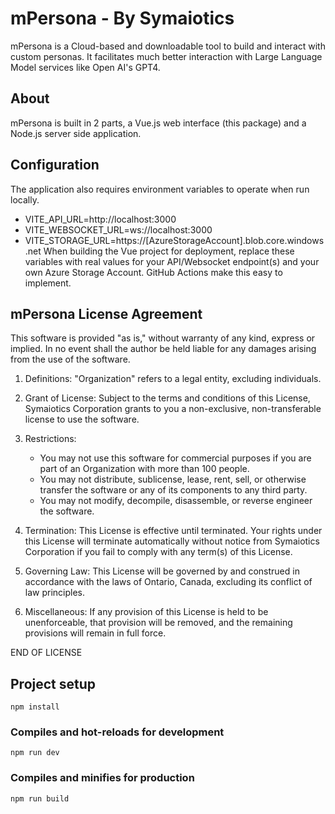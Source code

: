 
# mPersona - By Symaiotics
mPersona is a Cloud-based and downloadable tool to build and interact with custom personas.
It facilitates much better interaction with Large Language Model services like Open AI's GPT4.

## About
mPersona is built in 2 parts, a Vue.js web interface (this package) and a Node.js server side application.

## Configuration
The application also requires environment variables to operate when run locally.
- VITE_API_URL=http://localhost:3000
- VITE_WEBSOCKET_URL=ws://localhost:3000
- VITE_STORAGE_URL=https://[AzureStorageAccount].blob.core.windows.net
When building the Vue project for deployment, replace these variables with real values for your API/Websocket endpoint(s) and your own Azure Storage Account.
GitHub Actions make this easy to implement.

## mPersona License Agreement

This software is provided "as is," without warranty of any kind, express or implied. In no event shall the author be held liable for any damages arising from the use of the software.

1. Definitions:
   "Organization" refers to a legal entity, excluding individuals.

2. Grant of License:
   Subject to the terms and conditions of this License, Symaiotics Corporation grants to you a non-exclusive, non-transferable license to use the software.

3. Restrictions:
   - You may not use this software for commercial purposes if you are part of an Organization with more than 100 people.
   - You may not distribute, sublicense, lease, rent, sell, or otherwise transfer the software or any of its components to any third party.
   - You may not modify, decompile, disassemble, or reverse engineer the software.

4. Termination:
   This License is effective until terminated. Your rights under this License will terminate automatically without notice from Symaiotics Corporation if you fail to comply with any term(s) of this License.

5. Governing Law:
   This License will be governed by and construed in accordance with the laws of Ontario, Canada, excluding its conflict of law principles.

6. Miscellaneous:
   If any provision of this License is held to be unenforceable, that provision will be removed, and the remaining provisions will remain in full force.

END OF LICENSE

## Project setup
```
npm install
```

### Compiles and hot-reloads for development
```
npm run dev
```

### Compiles and minifies for production
```
npm run build
```

